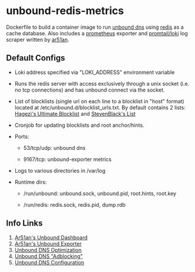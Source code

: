 # unbound-redis-metrics

Dockerfile to build a container image to run [unbound dns](https://www.nlnetlabs.nl/projects/unbound/about/) using [redis](https://redis.io/) as a cache database. Also includes a [prometheus](https://prometheus.io/) exporter and [promtail/loki](https://grafana.com/docs/loki/latest/) log scraper written by [ar51an](https://github.com/ar51an).


## Default Configs

- Loki address specified via "LOKI_ADDRESS" environment variable

- Runs the redis server with access exclusively through a unix socket (i.e. no tcp connections) and has unbound connect via the socket.

- List of blocklists (single url on each line to a blocklist in "host" format) located at /etc/unbound.d/blocklist_urls.txt. By default contains 2 lists: [Hagezi's Ultimate Blocklist](https://cdn.jsdelivr.net/gh/hagezi/dns-blocklists@latest/hosts/ultimate.txt) and [StevenBlack's List](https://raw.githubusercontent.com/StevenBlack/hosts/master/hosts)

- Cronjob for updating blocklists and root anchor/hints.

- Ports:

    - 53/tcp/udp: unbound dns

    - 9167/tcp: unbound-exporter metrics

- Logs to various directories in /var/log

- Runtime dirs:

    - /run/unbound: unbound.sock, unbound.pid, root.hints, root.key

    - /run/redis: redis.sock, redis.pid, dump.rdb



## Info Links

1. [Ar51an's Unbound Dashboard](https://github.com/ar51an/unbound-dashboard)
2. [Ar51an's Unbound Exporter](https://github.com/ar51an/unbound-exporter)
3. [Unbound DNS Optimization](https://web.archive.org/web/20180508133447/https://unbound.net/documentation/howto_optimise.html)
4. [Unbound DNS "Adblocking"](https://github.com/Antonius-git/unbound-adblocking)
5. [Unbound DNS Configuration](https://unbound.docs.nlnetlabs.nl/en/latest/manpages/unbound.conf.html)
